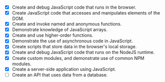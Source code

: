 - [x] Create and debug JavaScript code that runs in the browser.
- [x] Create JavaScript code that accesses and manipulates elements of the DOM.
- [x] Create and invoke named and anonymous functions.
- [x] Demonstrate knowledge of JavaScript arrays.
- [x] Create and use higher-order functions.
- [x] Demonstrate the use of asynchronous code in JavaScript.
- [x] Create scripts that store data in the browser's local storage.
- [x] Create and debug JavaScript code that runs on the NodeJS runtime.
- [x] Create custom modules, and demonstrate use of common NPM modules.
- [x] Create a server-side application using JavaScript.
- [ ] Create an API that uses data from a database.